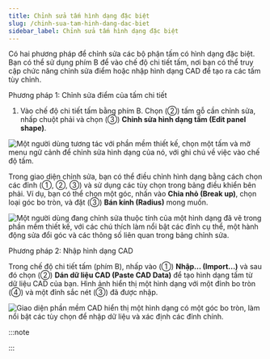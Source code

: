 ```yaml
---
title: Chỉnh sửa tấm hình dạng đặc biệt
slug: /chinh-sua-tam-hinh-dang-dac-biet
sidebar_label: Chỉnh sửa tấm hình dạng đặc biệt
---
```


Có hai phương pháp để chỉnh sửa các bộ phận tấm có hình dạng đặc biệt. Bạn có thể sử dụng phím B để vào chế độ chi tiết tấm, nơi bạn có thể truy cập chức năng chỉnh sửa điểm hoặc nhập hình dạng CAD để tạo ra các tấm tùy chỉnh.

Phương pháp 1: Chỉnh sửa điểm của tấm chi tiết

1. Vào chế độ chi tiết tấm bằng phím B. Chọn (②) tấm gỗ cần chỉnh sửa, nhấp chuột phải và chọn (③) **Chỉnh sửa hình dạng tấm (Edit panel shape)**.

![Một người dùng tương tác với phần mềm thiết kế, chọn một tấm và mở menu ngữ cảnh để chỉnh sửa hình dạng của nó, với ghi chú về việc vào chế độ tấm.](https://storage.googleapis.com/jegavn_kb/image_jegavn/312.1.png)

Trong giao diện chỉnh sửa, bạn có thể điều chỉnh hình dạng bằng cách chọn các đỉnh (①, ②, ③) và sử dụng các tùy chọn trong bảng điều khiển bên phải. Ví dụ, bạn có thể chọn một góc, nhấn vào **Chia nhỏ (Break up)**, chọn loại góc bo tròn, và đặt (③) **Bán kính (Radius)** mong muốn.

![Một người dùng đang chỉnh sửa thuộc tính của một hình dạng đã vẽ trong phần mềm thiết kế, với các chú thích làm nổi bật các đỉnh cụ thể, một hành động sửa đổi góc và các thông số liên quan trong bảng chỉnh sửa.](https://storage.googleapis.com/jegavn_kb/image_jegavn/312.2.png)

Phương pháp 2: Nhập hình dạng CAD

Trong chế độ chi tiết tấm (phím B), nhấp vào (①) **Nhập... (Import...)** và sau đó chọn (②) **Dán dữ liệu CAD (Paste CAD Data)** để tạo hình dạng tấm từ dữ liệu CAD của bạn. Hình ảnh hiển thị một hình dạng với một đỉnh bo tròn (④) và một đỉnh sắc nét (③) đã được nhập.

![Giao diện phần mềm CAD hiển thị một hình dạng có một góc bo tròn, làm nổi bật các tùy chọn để nhập dữ liệu và xác định các đỉnh chính.](https://storage.googleapis.com/jegavn_kb/image_jegavn/312.3.png)

:::note

:::